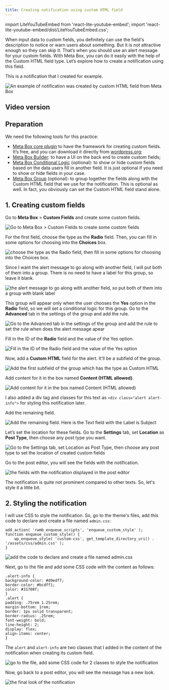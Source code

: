 ```yaml
---
title: Creating notification using custom HTML field
---
```

import LiteYouTubeEmbed from 'react-lite-youtube-embed';
import 'react-lite-youtube-embed/dist/LiteYouTubeEmbed.css';

When input data to custom fields, you definitely can use the field's description to notice or warn users about something. But it is not attractive enough so they can skip it. That’s when you should use an alert message for your custom fields. With Meta Box, you can do it easily with the help of the Custom HTML field type. Let’s explore how to create a notification using this field.

This is a notification that I created for example.

![An example of notification was created by custom HTML field from Meta Box](https://i.imgur.com/VXxEXSC.png)

## Video version

<LiteYouTubeEmbed id='ZrerziToyrc' />

## Preparation

We need the following tools for this practice:

* [Meta Box core plugin](https://wordpress.org/plugins/meta-box/) to have the framework for creating custom fields. It’s free, and you can download it directly from [wordpress.org](https://wordpress.org/plugins/meta-box/);
* [Meta Box Builder](https://metabox.io/plugins/meta-box-builder/): to have a UI on the back end to create custom fields;
* [Meta Box Conditional Logic](https://metabox.io/plugins/meta-box-conditional-logic/) (optional): to show or hide custom fields based on the data users fill in another field. It is just optional if you need to show or hide fields in your case.
* [Meta Box Group](https://metabox.io/plugins/meta-box-group/) (optional): to group together the fields along with the Custom HTML field that we use for the notification. This is optional as well. In fact, you obviously can set the Custom HTML field stand alone.

## 1. Creating custom fields

Go to **Meta Box** > **Custom Fields** and create some custom fields.

![Go to Meta Box > Custom Fields to create some custom fields](https://i.imgur.com/5TOOpkY.png)

For the first field, choose the type as the **Radio** field. Then, you can fill in some options for choosing into the **Choices** box.

![choose the type as the Radio field, then fill in some options for choosing into the Choices box.](https://i.imgur.com/nZC8zqM.png)

Since I want the alert message to go along with another field, I will put both of them into a group. There is no need to have a label for this group, so leave it blank.

![the alert message to go along with another field, so put both of them into a group with blank label](https://i.imgur.com/nsMdVS9.png)

This group will appear only when the user chooses the **Yes** option in the **Radio** field, so we will set a conditional logic for this group. Go to the **Advanced** tab in the settings of the group and add the rule.

![Go to the Advanced tab in the settings of the group and add the rule to set the rule when does the alert message apear](https://i.imgur.com/RNVU3RY.png)

Fill in the ID of the **Radio** field and the value of the Yes option.

![Fill in the ID of the Radio field and the value of the Yes option](https://i.imgur.com/QsSFDQG.png)

Now, add a **Custom HTML** field for the alert. It’ll be a subfield of the group.

![Add the first subfield of the group which has the type as Custom HTML](https://i.imgur.com/16tFtXs.png)

Add content for it in the box named **Content (HTML allowed)**.

![Add content for it in the box named Content (HTML allowed)](https://i.imgur.com/r0F2LOY.png)

I also added a div tag and classes for this text as `<div class="alert alert-info">` for styling this notification later.

Add the remaining field.

![Add the remaining field. Here is the Text field with the Label is Subject](https://i.imgur.com/DWhaLx5.png)

Let’s set the location for these fields. Go to the **Settings** tab, set **Location** as **Post Type**, then choose any post type you want.

![Go to the Settings tab, set Location as Post Type, then choose any post type to set the location of created custom fields](https://i.imgur.com/EPpp7rC.png)

Go to the post editor, you will see the fields with the notification.

![the fields with the notification displayed in the post editor](https://i.imgur.com/P3U0PpI.png)

The notification is quite not prominent compared to other texts. So, let's style it a little bit.

## 2. Styling the notification

I will use CSS to style the notification. So, go to the theme's files, add this code to declare and create a file named `admin.css`:

```
add_action( 'rwmb_enqueue_scripts', 'enqueue_custom_style' );
function enqueue_custom_style() {
    wp_enqueue_style( 'custom-css', get_template_directory_uri() . '/assets/css/admin.css' );
}
```

![add the code to declare and create a file named admin.css](https://i.imgur.com/07s2RAn.png)

Next, go to the file and add some CSS code with the content as follows:

```
.alert-info {
background-color: #d9edf7;
border-color: #bcdff1;
color: #31708f;
}
.alert {
padding: .75rem 1.25rem;
margin-bottom: 1rem;
border: 1px solid transparent;
border-radius: .25rem;
font-weight: bold;
line-height: 2;
display: flex;
align-items: center;
}
```

The `alert` and `alert-info` are two classes that I added in the content of the notification when creating its custom field.

![go to the file, add some CSS code for 2 classes to style the notification](https://i.imgur.com/weBA0Mt.png)

Now, go back to a post editor, you will see the message has a new look.

![the final look of the notification](https://i.imgur.com/VXxEXSC.png)
